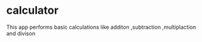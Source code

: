 # calculator

This app performs basic calculations like additon ,subtraction ,multiplaction and divison
